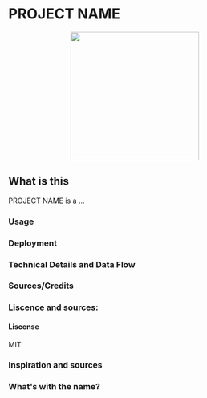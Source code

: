 # PROJECT NAME
<p align="center">
    <img src="https://github.com/jasonlong/vim-replacement-icon/blob/master/vim.png" width="256" align="middle">
</p>

## What is this
PROJECT NAME is a ...

### Usage

### Deployment

### Technical Details and Data Flow

### Sources/Credits

### Liscence and sources:
#### Liscense
MIT
### Inspiration and sources

### What's with the name?

